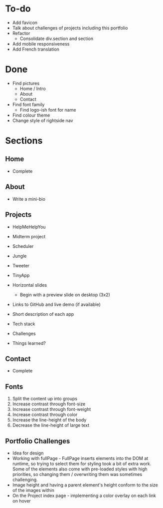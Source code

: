 # To-do

- Add favicon
- Talk about challenges of projects including this portfolio
- Refactor
  - Consolidate div.section and section
- Add mobile responsiveness
- Add French translation

# Done

- Find pictures
  - Home / Intro
  - About
  - Contact
- Find font family
  - Find logo-ish font for name
- Find colour theme
- Change style of rightside nav

# Sections

## Home

- Complete

## About

- Write a mini-bio

## Projects

- HelpMeHelpYou
- Midterm project
- Scheduler
- Jungle
- Tweeter
- TinyApp

- Horizontal slides
  - Begin with a preview slide on desktop (3x2)
- Links to GitHub and live demo (if available)
- Short description of each app
- Tech stack
- Challenges
- Things learned?

## Contact

- Complete

## Fonts

1. Split the content up into groups
2. Increase contrast through font-size
3. Increase contrast through font-weight
4. Increase contrast through color
5. Increase the line-height of the body
6. Decrease the line-height of large text

## Portfolio Challenges

- Idea for design
- Working with fullPage - FullPage inserts elements into the DOM at runtime, so trying to select them for styling took a bit of extra work. Some of the elements also come with pre-loaded styles with high priorities, so changing them / overwriting them was sometimes challenging.
- Image height and having a parent element's height conform to the size of the images within
- On the Project index page - implementing a color overlay on each link on hover
